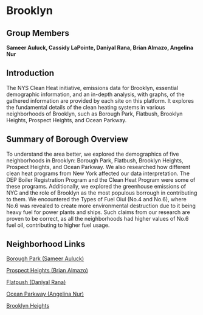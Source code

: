 # Brooklyn

## Group Members

**Sameer Auluck, Cassidy LaPointe, Daniyal Rana, Brian Almazo, Angelina Nur**

## Introduction

The NYS Clean Heat initiative, emissions data for Brooklyn, essential demographic information, and an in-depth analysis, with graphs, of the gathered information are provided by each site on this platform. It explores the fundamental details of the clean heating systems in various neighborhoods of Brooklyn, such as Borough Park, Flatbush, Brooklyn Heights, Prospect Heights, and Ocean Parkway.

## Summary of Borough Overview

To understand the area better, we explored the demographics of five neighborhoods in Brooklyn: Borough Park, Flatbush, Brooklyn Heights, Prospect Heights, and Ocean Parkway. We also researched how different clean heat programs from New York affected our data interpretation. The DEP Boiler Registration Program and the Clean Heat Program were some of these programs. Additionally, we explored the greenhouse emissions of NYC and the role of Brooklyn as the most populous borrough in contributing to them. We encountered the Types of Fuel Oiul (No.4 and No.6), where No.6 was revealed to create more environmental destruction due to it being heavy fuel for power plants and ships. Such claims from our research are proven to be correct, as all the neighborhoods had higher values of No.6 fuel oil, contributing to higher fuel usage.  


## Neighborhood Links

[Borough Park (Sameer Auluck)](https://eggfooyoung123.github.io/CS127-Recitation/)

[Prospect Heights (Brian Almazo)](https://brianalmaz0.github.io/neighborhood_prospectHeights)

[Flatpush (Daniyal Rana)](https://daniyalr4572.github.io/Flatbush.github.io/)

[Ocean Parkway (Angelina Nur)](https://angelinanur.github.io)

[Brooklyn Heights](https://casslapointe.github.io)




